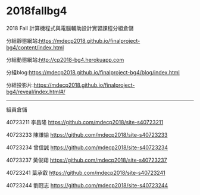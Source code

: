 # 2018fallbg4
2018 Fall 計算機程式與電腦輔助設計實習課程分組倉儲

分組靜態網站:https://mdecp2018.github.io/finalproject-bg4/content/index.html

分組動態網站:http://cp2018-bg4.herokuapp.com

分組blog:https://mdecp2018.github.io/finalproject-bg4/blog/index.html

分組投影片:https://mdecp2018.github.io/finalproject-bg4/reveal/index.html#/

------------------------------------------------------------------------------------
組員倉儲

40723211 李昌隆
https://github.com/mdecp2018/site-s40723211

40723233 陳謙諭
https://github.com/mdecp2018/site-s40723233

40723234 曾信誠
https://github.com/mdecp2018/site-s40723234

40723237 黃俊翔
https://github.com/mdecp2018/site-s40723237

40723241 葉承叡
https://github.com/mdecp2018/site-s40723241

40723244 劉冠志
https://github.com/mdecp2018/site-s40723244

